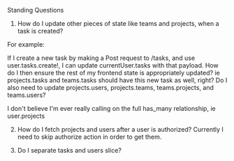 Standing Questions
1. How do I update other pieces of state like teams and projects, when a task is created?

For example:

If I create a new task by making a Post request to /tasks, and use user.tasks.create!, I can update currentUser.tasks with that payload. How do I then ensure the rest of my frontend state is appropriately updated? ie projects.tasks and teams.tasks should have this new task as well, right? Do I also need to update projects.users, projects.teams, teams.projects, and teams.users?

I don't believe I'm ever really calling on the full has_many relationship, ie user.projects

2. How do I fetch projects and users after a user is authorized? Currently I need to skip authorize action in order to get them.

3. Do I separate tasks and users slice?